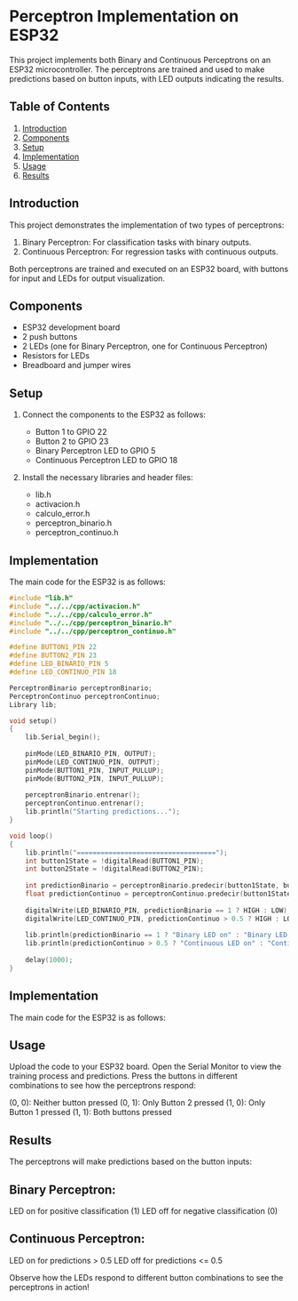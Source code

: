 # Perceptron Implementation on ESP32

This project implements both Binary and Continuous Perceptrons on an ESP32 microcontroller. The perceptrons are trained and used to make predictions based on button inputs, with LED outputs indicating the results.

## Table of Contents

1. [Introduction](#introduction)
2. [Components](#components)
3. [Setup](#setup)
4. [Implementation](#implementation)
5. [Usage](#usage)
6. [Results](#results)

## Introduction

This project demonstrates the implementation of two types of perceptrons:
1. Binary Perceptron: For classification tasks with binary outputs.
2. Continuous Perceptron: For regression tasks with continuous outputs.

Both perceptrons are trained and executed on an ESP32 board, with buttons for input and LEDs for output visualization.

## Components

- ESP32 development board
- 2 push buttons
- 2 LEDs (one for Binary Perceptron, one for Continuous Perceptron)
- Resistors for LEDs
- Breadboard and jumper wires

## Setup

1. Connect the components to the ESP32 as follows:
   - Button 1 to GPIO 22
   - Button 2 to GPIO 23
   - Binary Perceptron LED to GPIO 5
   - Continuous Perceptron LED to GPIO 18

2. Install the necessary libraries and header files:
   - lib.h
   - activacion.h
   - calculo_error.h
   - perceptron_binario.h
   - perceptron_continuo.h

## Implementation

The main code for the ESP32 is as follows:

```cpp
#include "lib.h"
#include "../../cpp/activacion.h"
#include "../../cpp/calculo_error.h"
#include "../../cpp/perceptron_binario.h"
#include "../../cpp/perceptron_continuo.h"

#define BUTTON1_PIN 22
#define BUTTON2_PIN 23
#define LED_BINARIO_PIN 5
#define LED_CONTINUO_PIN 18

PerceptronBinario perceptronBinario;
PerceptronContinuo perceptronContinuo;
Library lib;

void setup()
{
    lib.Serial_begin();
    
    pinMode(LED_BINARIO_PIN, OUTPUT);
    pinMode(LED_CONTINUO_PIN, OUTPUT);
    pinMode(BUTTON1_PIN, INPUT_PULLUP);
    pinMode(BUTTON2_PIN, INPUT_PULLUP);
    
    perceptronBinario.entrenar();
    perceptronContinuo.entrenar();
    lib.println("Starting predictions...");
}

void loop()
{
    lib.println("===================================");
    int button1State = !digitalRead(BUTTON1_PIN);
    int button2State = !digitalRead(BUTTON2_PIN);
    
    int predictionBinario = perceptronBinario.predecir(button1State, button2State);
    float predictionContinuo = perceptronContinuo.predecir(button1State, button2State);
    
    digitalWrite(LED_BINARIO_PIN, predictionBinario == 1 ? HIGH : LOW);
    digitalWrite(LED_CONTINUO_PIN, predictionContinuo > 0.5 ? HIGH : LOW);
    
    lib.println(predictionBinario == 1 ? "Binary LED on" : "Binary LED off");
    lib.println(predictionContinuo > 0.5 ? "Continuous LED on" : "Continuous LED off");
    
    delay(1000);
}

```
## Implementation

The main code for the ESP32 is as follows:

## Usage

Upload the code to your ESP32 board.
Open the Serial Monitor to view the training process and predictions.
Press the buttons in different combinations to see how the perceptrons respond:

(0, 0): Neither button pressed
(0, 1): Only Button 2 pressed
(1, 0): Only Button 1 pressed
(1, 1): Both buttons pressed

## Results
The perceptrons will make predictions based on the button inputs:

## Binary Perceptron:

LED on for positive classification (1)
LED off for negative classification (0)


## Continuous Perceptron:

LED on for predictions > 0.5
LED off for predictions <= 0.5

Observe how the LEDs respond to different button combinations to see the perceptrons in action!
